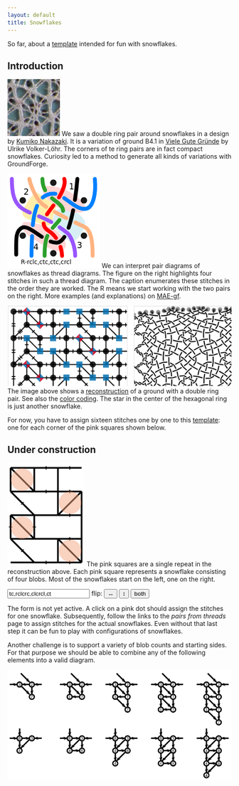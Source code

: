 ```yaml
---
layout: default
title: Snowflakes
---
```


So far, about a [template] intended for fun with snowflakes.

Introduction
------------

![sample](sample.png?align=left)
We saw a double ring pair around snowflakes in a design by [Kumiko Nakazaki].
It is a variation of ground B4.1 in [Viele Gute Gründe] by Ulrike Volker-Löhr.
The corners of te ring pairs are in fact compact snowflakes.
Curiosity led to a method to generate all kinds of variations with GroundForge.

![pairs as threads for a snowflake](blobs.png?align=right) 
We can interpret pair diagrams of snowflakes as thread diagrams.
The figure on the right highlights four stitches in such a thread diagram.
The caption enumerates these stitches in the order they are worked.
The R means we start working with the two pairs on the right.
More examples (and explanations) on [MAE-gf](/MAE-gf/docs/snow-stitches/#examples).

![img.png](capture-of-double-ring-pair.png)  
The image above shows a [reconstruction] of a ground with a double ring pair.
See also the [color coding](/GroundForge-help/color-rules).
The star in the center of the hexagonal ring is just another snowflake.

For now, you have to assign sixteen stitches one by one to this [template]:
one for each corner of the pink squares shown below.

Under construction
------------------

![capture-extract.svg](capture-extract.svg?align=left)
The pink squares are a single repeat in the reconstruction above.
Each pink square represents a snowflake consisting of four blobs.
Most of the snowflakes start on the left, one on the right.

<form>
<input value="tc,rclcrc,clcrcl,ct" spellcheck="false">
<span style="display: inline-block">
    flip:
    <button>&harr;</button> 
    <button>&varr;</button> 
    <button>both</button>
</span>
</form>

The form is not yet active. A click on a pink dot should assign the stitches for one snowflake.
Subsequently, follow the links to the _pairs from threads_ page to assign stitches for the actual snowflakes.
Even without that last step it can be fun to play with configurations of snowflakes.

Another challenge is to support a variety of blob counts and starting sides.
For that purpose we should be able to combine any of the following elements into a valid diagram.

![](plaits.svg)

[Kumiko Nakazaki]: https://www.librarything.com/work/27350193
[Viele Gute Gründe]: https://www.librarything.com/work/2331526/book/11899122
[reconstruction]: https://d-bl.github.io/GroundForge/stitches?patchWidth=11&patchHeight=10&footside=b,-,b,-&tile=3217,1783,3248,1731,&headside=7,8,-,c&shiftColsSW=0&shiftRowsSW=4&shiftColsSE=4&shiftRowsSE=2&m1=llctt&e1=ctc&d1=rc&c1=tc&b1=lcrclc&a1=rrctt&m2=llctt&e2=ctc&d2=cr&c2=crclcr&b2=ct&e3=lc&d3=ctc&c3=cr&b3=ctc&a3=rrctt&m4=llctt&e4=cl&d4=ctc&c4=ctc&b4=lc&droste2=
[template]: https://d-bl.github.io/GroundForge/stitches.html?patchWidth=11&patchHeight=10&footside=b,-,b,-&tile=3217,1783,3248,1731,&headside=7,8,-,c&shiftColsSW=0&shiftRowsSW=4&shiftColsSE=4&shiftRowsSE=2&m1=llctt&e1=ctc&d1=ctc&c1=ctc&b1=ctc&a1=rrctt&m2=llctt&e2=ctc&d2=ctc&c2=ctc&b2=ctc&e3=ctc&d3=ctc&c3=ctc&b3=ctc&a3=rrctt&m4=llctt&e4=ctc&d4=ctc&c4=ctc&b4=ctc

